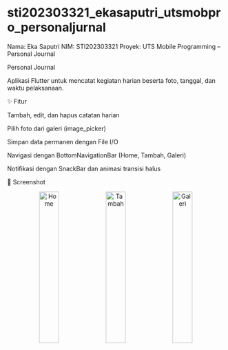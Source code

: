 # sti202303321_ekasaputri_utsmobpro_personaljurnal
Nama: Eka Saputri
NIM: STI202303321
Proyek: UTS Mobile Programming – Personal Journal

Personal Journal

Aplikasi Flutter untuk mencatat kegiatan harian beserta foto, tanggal, dan waktu pelaksanaan.

✨ Fitur

Tambah, edit, dan hapus catatan harian

Pilih foto dari galeri (image_picker)

Simpan data permanen dengan File I/O

Navigasi dengan BottomNavigationBar (Home, Tambah, Galeri)

Notifikasi dengan SnackBar dan animasi transisi halus

📸 Screenshot

<p align="center">
  
  <img src="https://github.com/ecca05052004/STI202303321_EkaSaputri_UTSMobPro/tree/main/home.jpeg" alt="Home" width="30%"/>
  <img src="https://github.com/ecca05052004/STI202303321_EkaSaputri_UTSMobPro/tree/main/add.jpeg" alt="Tambah" width="30%"/>
  <img src="https://github.com/ecca05052004/STI202303321_EkaSaputri_UTSMobPro/tree/main/prevew.jpeg" alt="Galeri" width="30%"/>
</p>

